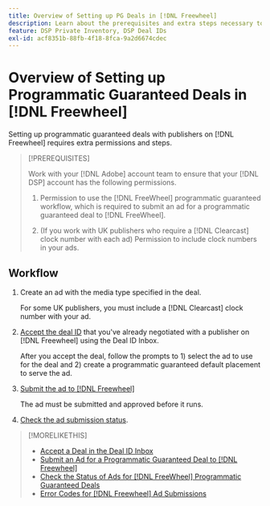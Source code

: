 ```yaml
---
title: Overview of Setting up PG Deals in [!DNL Freewheel]
description: Learn about the prerequisites and extra steps necessary to run ads for programmatic guaranteed deals with publishers on [!DNL Freewheel].
feature: DSP Private Inventory, DSP Deal IDs
exl-id: acf8351b-88fb-4f18-8fca-9a2d6674cdec
---
```

# Overview of Setting up Programmatic Guaranteed Deals in [!DNL Freewheel] 

Setting up programmatic guaranteed deals with publishers on [!DNL Freewheel] requires extra permissions and steps.

>[!PREREQUISITES]
>
>Work with your [!DNL Adobe] account team to ensure that your [!DNL DSP] account has the following permissions.
>
>1. Permission to use the [!DNL FreeWheel] programmatic guaranteed workflow, which is required to submit an ad for a programmatic guaranteed deal to [!DNL FreeWheel].
>
>1. (If you work with UK publishers who require a [!DNL Clearcast] clock number with each ad) Permission to include clock numbers in your ads.

## Workflow

1. Create an ad with the media type specified in the deal.

   For some UK publishers, you must include a [!DNL Clearcast] clock number with your ad.

1. [Accept the deal ID](#programmatic-guaranteed-set-up.md#pg-setup-deal-id-inbox) that you've already negotiated with a publisher on [!DNL Freewheel] using the Deal ID Inbox.

   After you accept the deal, follow the prompts to 1) select the ad to use for the deal and 2) create a programmatic guaranteed default placement to serve the ad.

1. [Submit the ad to [!DNL Freewheel]](freewheel-submit.md)

    The ad must be submitted and approved before it runs.

1. [Check the ad submission status](freewheel-check-status.md).

>[!MORELIKETHIS]
>
>* [Accept a Deal in the Deal ID Inbox](deal-id-inbox-accept.md)
>* [Submit an Ad for a Programmatic Guaranteed Deal to [!DNL Freewheel]](freewheel-submit.md)
>* [Check the Status of Ads for [!DNL FreeWheel] Programmatic Guaranteed Deals](freewheel-check-status.md)
>* [Error Codes for [!DNL Freewheel] Ad Submissions](freewheel-error-codes.md)
